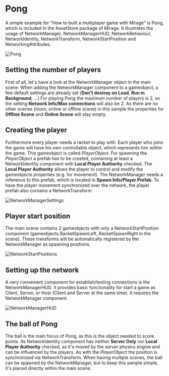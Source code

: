 # Pong

A simple example for "How to built a multiplayer game with Mirage" is Pong,
which is included in the AssetStore package of Mirage. It illustrates the usage
of NetworkManager, NetworkManagerHUD, NetworkBehaviour, NetworkIdentity,
NetworkTransform, NetworkStartPosition and NetworkingAttributes.

![Pong](Pong1.jpg)

## Setting the number of players

First of all, let's have a look at the NetworkManager object in the main scene.
When adding the NetworkManager component to a gameobject, a few default settings
are already set (**Don't destroy on Load**, **Run in Background**, ...) For
playing Pong the maximum number of players is 2, so the setting **Network
Info/Max connections** will also be 2. As there are no other scenes (room,
online or offline scene) in this sample the properties for **Offline Scene** and
**Online Scene** will stay empty.

## Creating the player

Furthermore every player needs a racket to play with. Each player who joins the
game will have his own controllable object, which represents him within the
game. This gameobject is called *PlayerObject*. For spawning the *PlayerObject*
a prefab has to be created, containing at least a NetworkIdentity component with
**Local Player Authority** checked. The **Local Player Authority** allows the
player to control and modify the gameobjects properties (e.g. for movement). The
NetworkManager needs a reference to this prefab, which is located in **Spawn
Info/Player Prefab**. To have the player movement synchronized over the network,
the player prefab also contains a NetworkTransform.

![NetworkManagerSettings](Pong2.jpg)

## Player start position

The main scene contains 2 gameobjects with only a NetworkStartPosition component
(gameobjects RacketSpawnLeft, RacketSpawnRight in the scene). These transforms
will be automatically registered by the NetworkManager as spawning positions.

![NetworkStartPositions](Pong3.jpg)

## Setting up the network

A very convenient component for establish/testing connections is the
NetworkManagerHUD. It provides basic functionality for start a game as
Client, Server, or Host (Client and Server at the same time). It
requires the NetworkManager component.

![NetworkManagerHUD](Pong4.jpg)

## The ball of Pong

The ball is the main focus of Pong, as this is the object needed to score
points. Its NetworkIdentity component has neither **Server Only** nor **Local
Player Authority** checked, as it's moved by the server physics engine and can
be influenced by the players. As with the *PlayerObject* the position is
synchronized via NetworkTransform. When having multiple scenes, the ball can be
spawned by the NetworkManager, but to keep this sample simple, it's placed
directly within the main scene.
